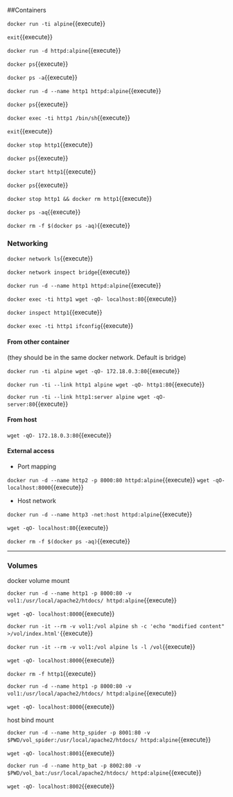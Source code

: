 ##Containers

`docker run -ti alpine`{{execute}}

`exit`{{execute}}

`docker run -d httpd:alpine`{{execute}}

`docker ps`{{execute}}

`docker ps -a`{{execute}}

`docker run -d --name http1 httpd:alpine`{{execute}}

`docker ps`{{execute}}

`docker exec -ti http1 /bin/sh`{{execute}}

`exit`{{execute}}

`docker stop http1`{{execute}}

`docker ps`{{execute}}

`docker start http1`{{execute}}

`docker ps`{{execute}}

`docker stop http1 && docker rm http1`{{execute}}

`docker ps -aq`{{execute}}

`docker rm -f $(docker ps -aq)`{{execute}}

### Networking

`docker network ls`{{execute}}

`docker network inspect bridge`{{execute}}

`docker run -d --name http1 httpd:alpine`{{execute}}

`docker exec -ti http1 wget -qO- localhost:80`{{execute}}

`docker inspect http1`{{execute}}

`docker exec -ti http1 ifconfig`{{execute}}

#### From other container

(they should be in the same docker network. Default is bridge)

`docker run -ti alpine wget -qO- 172.18.0.3:80`{{execute}}

`docker run -ti --link http1 alpine wget -qO- http1:80`{{execute}}

`docker run -ti --link http1:server alpine wget -qO- server:80`{{execute}}

#### From host

`wget -qO- 172.18.0.3:80`{{execute}}


#### External access

- Port mapping

`docker run -d --name http2 -p 8000:80 httpd:alpine`{{execute}}
`wget -qO- localhost:8000`{{execute}}

- Host network

`docker run -d --name http3 -net:host httpd:alpine`{{execute}}

`wget -qO- localhost:80`{{execute}}

`docker rm -f $(docker ps -aq)`{{execute}}

-------------------------

### Volumes

docker volume mount

`docker run -d --name http1 -p 8000:80 -v vol1:/usr/local/apache2/htdocs/ httpd:alpine`{{execute}}

`wget -qO- localhost:8000`{{execute}}

`docker run -it --rm -v vol1:/vol alpine sh -c 'echo "modified content" >/vol/index.html'`{{execute}}

`docker run -it --rm -v vol1:/vol alpine ls -l /vol`{{execute}}

`wget -qO- localhost:8000`{{execute}}

`docker rm -f http1`{{execute}}

`docker run -d --name http1 -p 8000:80 -v vol1:/usr/local/apache2/htdocs/ httpd:alpine`{{execute}}

`wget -qO- localhost:8000`{{execute}}

host bind mount

`docker run -d --name http_spider -p 8001:80 -v $PWD/vol_spider:/usr/local/apache2/htdocs/ httpd:alpine`{{execute}}

`wget -qO- localhost:8001`{{execute}}

`docker run -d --name http_bat -p 8002:80 -v $PWD/vol_bat:/usr/local/apache2/htdocs/ httpd:alpine`{{execute}}

`wget -qO- localhost:8002`{{execute}}
